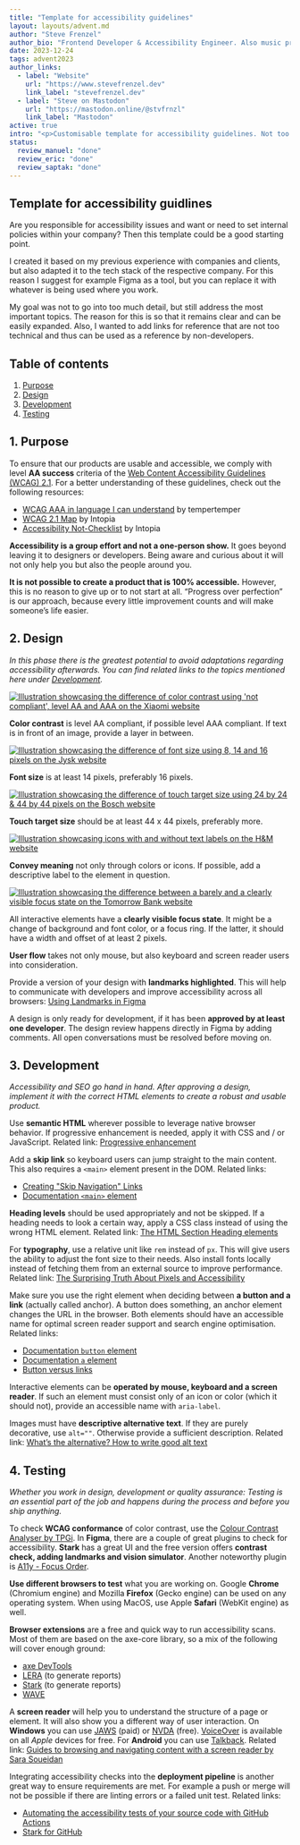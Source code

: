 ```yaml
---
title: "Template for accessibility guidelines"
layout: layouts/advent.md
author: "Steve Frenzel"
author_bio: "Frontend Developer & Accessibility Engineer. Also music producer and hot sauce lover!"
date: 2023-12-24
tags: advent2023
author_links:
  - label: "Website"
    url: "https://www.stevefrenzel.dev"
    link_label: "stevefrenzel.dev"
  - label: "Steve on Mastodon"
    url: "https://mastodon.online/@stvfrnzl"
    link_label: "Mastodon"
active: true
intro: "<p>Customisable template for accessibility guidelines. Not too granular but not too superficial either. Should help to provide a framework to get started with accessibility.</p>"
status:
  review_manuel: "done"
  review_eric: "done"
  review_saptak: "done"
---
```


## Template for accessibility guidlines

Are you responsible for accessibility issues and want or need to set internal policies within your company? Then this template could be a good starting point.

<!-- Manuel: "Are you responsible for accessibility issues " <- as in "are you the one who caused them"? I guess not. You probably mean someone who's responsible for accessibility related questions within the company, right? That would also mean that the target audience for the template and also the blog post is anyone responsible for accessibility reated matters no matter their qualification. It could be a dev, designer, oder PO. Is that correct? Could be worth mentioning. -->

<!-- Eric: I might suggest leading with something along the lines of, "This template is a good starting point for you if…" Communicate what you're offering, and then why right out of the gate. -->

I created it based on my previous experience with companies and clients, but also adapted it to the tech stack of the respective company. For this reason I suggest for example Figma as a tool, but you can replace it with whatever is being used where you work.

<!-- Manuel: When I first read that I thought you're saying that you recommend Figma as tool for creating the template. Also, wouldn't it make more sense to make these guidelines more generic or at least try to avoid proprietary software? -->

<!-- Eric: What kinds of companies? What size? What domain? Clarifying this will help convince someone to continue reading, iof they see their work environment use case represented here. -->

My goal was not to go into too much detail, but still address the most important topics. The reason for this is so that it remains clear and can be easily expanded. Also, I wanted to add links for reference that are not too technical and thus can be used as a reference by non-developers.

<!-- Manuel: is the TOC where the template starts? Then please announce it with a sentence. -->

<!-- Eric: Could we qualify what you mean by "important topics" a little bit more? Are the high-impact, and how do you make that determination? -->

## Table of contents

1. [Purpose](#1-purpose)
2. [Design](#2-design)
3. [Development](#3-development)
4. [Testing](#4-testing)

## 1. Purpose

To ensure that our products are usable and accessible, we comply with level **AA success** criteria of the [Web Content Accessibility Guidelines (WCAG) 2.1](https://www.w3.org/WAI/standards-guidelines/wcag/glance/). For a better understanding of these guidelines, check out the following resources:

<!-- Saptak: Should the template link to WCAG 2.2 given that's the current recommendation? The issue with that might be that a lot of links referenced below are still using WCAG 2.1 standards. -->

- [WCAG AAA in language I can understand](https://www.tempertemper.net/blog/wcag-but-in-language-i-can-understand) by tempertemper
- [WCAG 2.1 Map](https://intopia.digital/wp-content/uploads/2019/10/2019-WCAG2.1-Map-Intopia-plus-reading-order.pdf) by Intopia
- [Accessibility Not-Checklist](https://not-checklist.intopia.digital/) by Intopia

<!-- Manuel: Where's the AAA coming from? The title of the post is "WCAG, but in language I can understand" -->
<!-- Saptak: +1 to what Manuel said. It seems to cover all success criteria irrespective of the level. -->

**Accessibility is a group effort and not a one-person show.** It goes beyond leaving it to designers or developers. Being aware and curious about it will not only help you but also the people around you.

<!-- Eric: Love the framing here, and wonder if we can touch on this thought earlier in the intro as well. That way you can also communicate that the template is for more than just your own work. -->

**It is not possible to create a product that is 100% accessible.** However, this is no reason to give up or to not start at all. “Progress over perfection” is our approach, because every little improvement counts and will make someone’s life easier.

## 2. Design

*In this phase there is the greatest potential to avoid adaptations regarding accessibility afterwards. You can find related links to the topics mentioned here under [Development](#3-development).*

<!-- Manuel: Observation: You have an underlined sentence in all chapters but the first. -->
<!-- Manue: "greatest potential to avoid adaptations regarding accessibility afterwards" <- I'd say that the greatest potential to avoid them happens at least one step earlier. -->

<!-- Manuel: In the list below, wouldn't it make more sense to start with the text first followed by the image instead of the other way around? -->
<!-- Manuel: For each examole, please link to the criteria in WCAG it fails. -->

<a href="/images/advent2023/color-contrast-example.png">
  <img alt="Illustration showcasing the difference of color contrast using 'not compliant', level AA and AAA on the Xiaomi website" src="/images/advent2023/color-contrast-example.png">
</a>

<!-- Manuel: Not the best example: generic link text and link with no underline. 😬 -->

**Color contrast** is level AA compliant, if possible level AAA compliant. If text is in front of an image, provide a layer in between.

<!-- Manuel: rephrase "**Color contrast** must be AA compliant, if possible AAA" -->

<!-- Eric: For these rules, can we also link to the most applicable SC? That way it reinforces what you say with actual, objective content backing it up so it seems more authoritative. -->

<a href="/images/advent2023/font-size-example.png">
  <img alt="Illustration showcasing the difference of font size using 8, 14 and 16 pixels on the Jysk website" src="/images/advent2023/font-size-example.png">
</a>

<!-- Manuel: In the JYSK example it says "not compliant". According to which guidelines? WCAG or this template? Afaik, there isn't a minimum font size requirement in WCAG. I could be wrong, though. -->
<!-- Saptak: I think WCAG only mentions that it should be allowed to zoom to at least 200% and there is criteria related to text spacing. I am not aware of any font size mention. -->
<!-- Eric: Yep, just dealt with this at work. No minimum font size, just zoom support. -->

**Font size** is at least 14 pixels, preferably 16 pixels.

<a href="/images/advent2023/touch-target-size-example.png">
  <img alt="Illustration showcasing the difference of touch target size using 24 by 24 & 44 by 44 pixels on the Bosch website" src="/images/advent2023/touch-target-size-example.png">
</a>

**Touch target size** should be at least 44 x 44 pixels, preferably more.

<a href="/images/advent2023/convey-meaning-example.png">
  <img alt="Illustration showcasing icons with and without text labels on the H&M website" src="/images/advent2023/convey-meaning-example.png">
</a>

<!-- Manuel: Same as Jysk: Not compliant according to which guidelines? -->

<!-- Eric: Spec only demands a 24px device pixels for AA-level. We could mention this, and then also say 44px is better for larger, friendlier tough targets—kind of like a "good, better, best" approach. -->

**Convey meaning** not only through colors or icons. If possible, add a descriptive label to the element in question.

<a href="/images/advent2023/focus-state-example.png">
  <img alt="Illustration showcasing the difference between a barely and a clearly visible focus state on the Tomorrow Bank website" src="/images/advent2023/focus-state-example.png">
</a>

All interactive elements have a **clearly visible focus state**. It might be a change of background and font color, or a focus ring. If the latter, it should have a width and offset of at least 2 pixels.

**User flow** takes not only mouse, but also keyboard and screen reader users into consideration.

<!-- Manuel: can you explain "User flow" or link to a ressource that explains what it is? -->

<!-- Eric: How specifically do you take a keyboard-only or screen reader users into consideration? -->

Provide a version of your design with **landmarks highlighted**. This will help to communicate with developers and improve accessibility across all browsers: [Using Landmarks in Figma](https://www.getstark.co/support/getting-started/using-landmarks)

A design is only ready for development, if it has been **approved by at least one developer**. The design review happens directly in Figma by adding comments. All open conversations must be resolved before moving on.

<!-- Manuel: Most of those things are also WCAG criteria, but you don't mention all design related recommendations in WCAG. I don't know how you picked those exactly, but I think you should mention that this list isn't extensive and that there's more you need to consider. -->

<!-- Saptak: I am not so sure about "approved by at least one developer". Maybe more like "approved by at least one accessibility expert" or something similar. I think it gives the wrong notion that only a developer knows accessibility issues and not a designer. In my experience, there are many designers with far more accessibility expertise than many developers. -->

<!-- Eric: +1 to Saptak's comment. Each organization has a different release process (or none at all), and genericize the language here might help a reader out. Instead, we might want to speak to the desired outcome and not the process: we want a developer to review it as a signifier that they understand what is to be expected of them and their team. -->

<!-- Saptak: "The design review happens directly in Figma by adding comments" I think this is a good opportunity to maybe talk about accessibility annotations? And link to something like https://www.youtube.com/watch?v=eDCd-isluUY -->

## 3. Development
<!-- Manuel: The tips you give here are fine but they also seem super random. Why and how did you come up with those suggestions specifically? -->

*Accessibility and SEO go hand in hand. After approving a design, implement it with the correct HTML elements to create a robust and usable product.*

<!-- Eric: I might suggest not leading with SEO. Doing accessibility for accessibility's sake should be enough. Leading with something that defocuses that artificially chips away at its credibility. -->

Use **semantic HTML** wherever possible to leverage native browser behavior. If progressive enhancement is needed, apply it with CSS and / or JavaScript. Related link: [Progressive enhancement](https://developer.mozilla.org/en-US/docs/Glossary/Progressive_Enhancement)

Add a **skip link** so keyboard users can jump straight to the main content. This also requires a `<main>` element present in the DOM. Related links:

- [Creating "Skip Navigation" Links](https://webaim.org/techniques/skipnav/#creating)
- [Documentation `<main>` element](https://developer.mozilla.org/en-US/docs/Web/HTML/Element/main)

**Heading levels** should be used appropriately and not be skipped. If a heading needs to look a certain way, apply a CSS class instead of using the wrong HTML element. Related link: [The HTML Section Heading elements](https://developer.mozilla.org/en-US/docs/Web/HTML/Element/Heading_Elements)

<!-- Manuel: I think I know what you're trying to say, but it's not clear enough that you're recommending to avoid using certain heading levels only for they sake of their visuals. -->

For **typography**, use a relative unit like `rem` instead of `px`. This will give users the ability to adjust the font size to their needs. Also install fonts locally instead of fetching them from an external source to improve performance. Related link: [The Surprising Truth About Pixels and Accessibility](https://www.joshwcomeau.com/css/surprising-truth-about-pixels-and-accessibility/#accessibility-considerations-5)

Make sure you use the right element when deciding between **a button and a link** (actually called anchor). A button does something, an anchor element changes the URL in the browser. Both elements should have an accessible name for optimal screen reader support and search engine optimisation. Related links:

<!-- Manuel: A link also does something, not just a button. Also, not all links change the url (email, tel) -->

- [Documentation `button` element](https://developer.mozilla.org/de/docs/Web/HTML/Element/button)
- [Documentation `a` element](https://developer.mozilla.org/en-US/docs/Web/HTML/Element/a)
- [Button versus links](https://css-tricks.com/buttons-vs-links/)

Interactive elements can be **operated by mouse, keyboard and a screen reader**. If such an element must consist only of an icon or color (which it should not), provide an accessible name with `aria-label`.

<!-- Saptak: Why only "mouse, keyboard and a screen reader"? There are many other assistive technologies as well. Maybe rephrase the sentence to say "mouse, keyboard, screen reader and other assistive technologies". -->

<!-- Eric: An icon-only interaction control with a concise, descriptive accessible name is technically compliant, if not necessarily ideal for situations like voice control or lower tech literacy. Can we clarify that part some? -->

Images must have **descriptive alternative text**. If they are purely decorative, use `alt=""`. Otherwise provide a sufficient description. Related link: [What’s the alternative? How to write good alt text](https://design102.blog.gov.uk/2022/01/14/whats-the-alternative-how-to-write-good-alt-text/)

## 4. Testing

*Whether you work in design, development or quality assurance: Testing is an essential part of the job and happens during the process and before you ship anything.*

To check **WCAG conformance** of color contrast, use the [Colour Contrast Analyser by TPGi](https://www.tpgi.com/color-contrast-checker/).
In **Figma**, there are a couple of great plugins to check for accessibility. **Stark** has a great UI and the free version offers **contrast check, adding landmarks and vision simulator**. Another noteworthy plugin is [A11y - Focus Order](https://www.figma.com/community/plugin/731310036968334777/A11y---Focus-Order).

**Use different browsers to test** what you are working on. Google **Chrome** (Chromium engine) and Mozilla **Firefox** (Gecko engine) can be used on any operating system. When using MacOS, use Apple **Safari** (WebKit engine) as well.

<!-- Manuel: blink engine? -->
<!-- Manuel: "can be used on any operating system" <- not on iOS -->

**Browser extensions** are a free and quick way to run accessibility scans. Most of them are based on the axe-core library, so a mix of the following will cover enough ground:

- [axe DevTools](https://www.deque.com/axe/devtools/)
- [LERA](https://advancedbytez.com/lera/) (to generate reports)
- [Stark](https://www.getstark.co/) (to generate reports)
- [WAVE](https://wave.webaim.org/)

A **screen reader** will help you to understand the structure of a page or element. It will also show you a different way of user interaction. On **Windows** you can use [JAWS](https://www.freedomscientific.com/products/software/jaws/) (paid) or [NVDA](https://www.nvaccess.org/download/) (free). [VoiceOver](https://www.apple.com/accessibility/vision/) is available on all *Apple* devices for free. For **Android** you can use [Talkback](https://support.google.com/accessibility/android/answer/6283677?hl=en). Related link: [Guides to browsing and navigating content with a screen reader by Sara Soueidan](https://www.sarasoueidan.com/blog/testing-environment-setup/#guides-to-browsing-and-navigating-content-with-a-screen-reader)

Integrating accessibility checks into the **deployment pipeline** is another great way to ensure requirements are met. For example a push or merge will not be possible if there are linting errors or a failed unit test. Related links:

- [Automating the accessibility tests of your source code with GitHub Actions](https://www.adrianbolonio.com/blog/accessibility-github-actions)
- [Stark for GitHub](https://www.getstark.co/blog/introducing-stark-for-developers-beta)

<!-- Manuel: The end is very abrupt. Please add closing words -->

<!-- Eric: +1 to Manuel's comment. If you're struggling with this part (I often do), a good piece of advice that someone taught me was to quickly try and explain what your post was about to a less-technical friend over the phone, and then use that for the conclusion. -->

<!-- Manuekl: Love it, Eric! I'll remember that! :)  -->
